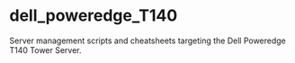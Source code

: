 # dell_poweredge_T140
Server management scripts and cheatsheets targeting the Dell Poweredge T140 Tower Server.
